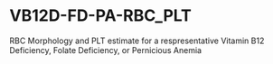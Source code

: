 # VB12D-FD-PA-RBC_PLT
RBC Morphology and PLT estimate for a respresentative Vitamin B12 Deficiency, Folate Deficiency, or Pernicious Anemia
